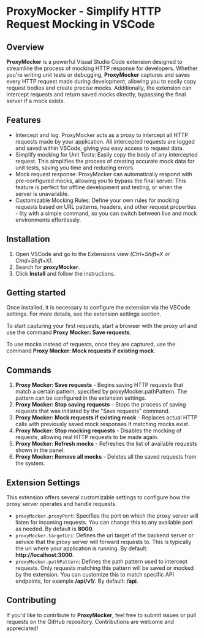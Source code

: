 # ProxyMocker - Simplify HTTP Request Mocking in VSCode

## Overview

**ProxyMocker** is a powerful Visual Studio Code extension designed to streamline the process of mocking HTTP response for developers. Whether you're writing unit tests or debugging, **ProxyMocker** captures and saves every HTTP request made during development, allowing you to easily copy request bodies and create precise mocks. Additionally, the extension can intercept requests and return saved mocks directly, bypassing the final server if a mock exists.

## Features

- Intercept and log: ProxyMocker acts as a proxy to intercept all HTTP requests made by your application. All intercepted requests are logged and saved within VSCode, giving you easy access to request data.
- Simplify mocking for Unit Tests: Easily copy the body of any intercepted request. This simplifies the process of creating accurate mock data for unit tests, saving you time and reducing errors.
- Mock request response: ProxyMocker can automatically respond with pre-configured mocks, allowing you to bypass the final server. This feature is perfect for offline development and testing, or when the server is unavailable.
- Customizable Mocking Rules: Define your own rules for mocking requests based on URL patterns, headers, and other request properties - lity with a simple command, so you can switch between live and mock environments effortlessly.

## Installation

1. Open VSCode and go to the Extensions view _(Ctrl+Shift+X or Cmd+Shift+X)_.
2. Search for **proxyMocker**.
3. Click **Install** and follow the instructions.

## Getting started

Once installed, it is necessary to configure the extension via the VSCode settings. For more details, see the extension settings section.

To start capturing your first requests, start a browser with the proxy url and use the command **Proxy Mocker: Save requests**.

To use mocks instead of requests, once they are captured, use the command **Proxy Mocker: Mock requests if existing mock**.

## Commands

1. **Proxy Mocker: Save requests** - Begins saving HTTP requests that match a certain pattern, specified by proxyMocker.pathPattern. The pattern can be configured in the extension settings.
2. **Proxy Mocker: Stop saving requests** - Stops the process of saving requests that was initiated by the "Save requests" command.
3. **Proxy Mocker: Mock requests if existing mock** - Replaces actual HTTP calls with previously saved mock responses if matching mocks exist.
4. **Proxy Mocker: Stop mocking requests** - Disables the mocking of requests, allowing real HTTP requests to be made again.
5. **Proxy Mocker: Refresh mocks** - Refreshes the list of available requests shown in the panel.
6. **Proxy Mocker: Remove all mocks** - Deletes all the saved requests from the system.

## Extension Settings

This extension offers several customizable settings to configure how the proxy server operates and handle requests.

- `proxyMocker.proxyPort`: Specifies the port on which the proxy server will listen for incoming requests. You can change this to any available port as needed. By default is **8000**.
- `proxyMocker.targetUri`: Defines the uri target of the backend server or service that the proxy server will forward requests to. This is typically the uri where your application is running. By default: **http://localhost:3000**.
- `proxyMocker.pathPattern`: Defines the path pattern used to intercept requests. Only requests matching this pattern will be saved or mocked by the extension. You can customize this to match specific API endpoints, for example **/api/v1/**. By default: **/api**.

## Contributing

If you'd like to contribute to **ProxyMocker**, feel free to submit issues or pull requests on the GitHub repository. Contributions are welcome and appreciated!
